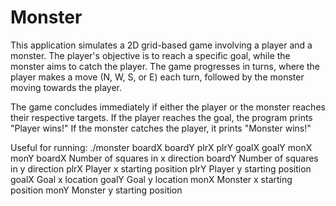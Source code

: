 # Monster
This application simulates a 2D grid-based game involving a player and a monster. The player's objective is to reach a specific goal, while the monster aims to catch the player. The game progresses in turns, where the player makes a move (N, W, S, or E) each turn, followed by the monster moving towards the player.

The game concludes immediately if either the player or the monster reaches their respective targets. If the player reaches the goal, the program prints "Player wins!" If the monster catches the player, it prints "Monster wins!"

Useful for running:
./monster boardX boardY plrX plrY goalX goalY monX monY
  boardX Number of squares in x direction
  boardY Number of squares in y direction
  plrX Player x starting position
  plrY Player y starting position
  goalX Goal x location
  goalY Goal y location
  monX Monster x starting position
  monY Monster y starting position
